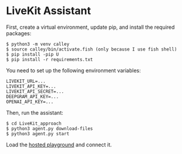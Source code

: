 # LiveKit Assistant

First, create a virtual environment, update pip, and install the required packages:

```
$ python3 -m venv calley
$ source calley/bin/activate.fish (only because I use fish shell)
$ pip install -pip U
$ pip install -r requirements.txt
```

You need to set up the following environment variables:

```
LIVEKIT_URL=...
LIVEKIT_API_KEY=...
LIVEKIT_API_SECRET=...
DEEPGRAM_API_KEY=...
OPENAI_API_KEY=...
```

Then, run the assistant:

```
$ cd LiveKit_approach
$ python3 agent.py download-files
$ python3 agent.py start
```

Load the [hosted playground](https://agents-playground.livekit.io/) and connect it.
